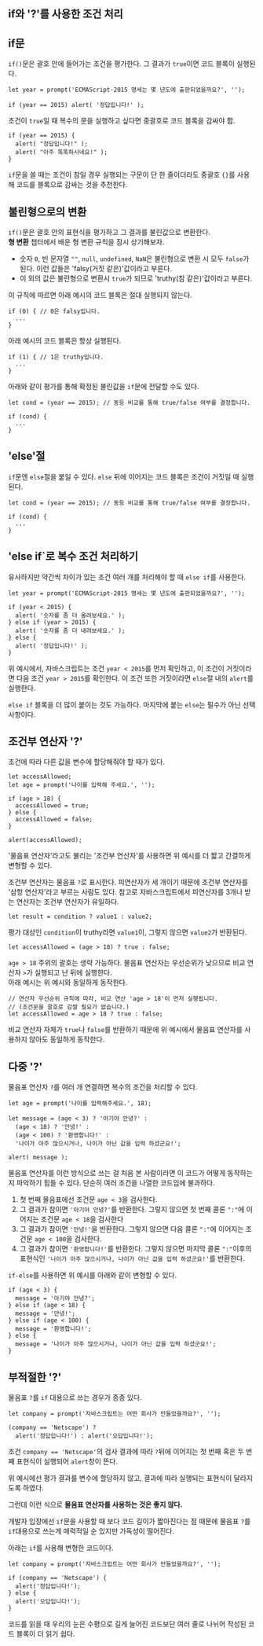 ## if와 '?'를 사용한 조건 처리
## if문
`if()`문은 괄호 안에 들어가는 조건을 평가한다. 그 결과가 `true`이면 코드 블록이 실행된다.

    let year = prompt('ECMAScript-2015 명세는 몇 년도에 출판되었을까요?', '');

    if (year == 2015) alert( '정답입니다!' );
조건이 `true`일 때 복수의 문을 실행하고 싶다면 중괄호로 코드 블록을 감싸야 함.

    if (year == 2015) {
      alert( "정답입니다!" );
      alert( "아주 똑똑하시네요!" );
    }
`if`문을 쓸 때는 조건이 참일 경우 실행되는 구문이 단 한 줄이더라도 중괄호 `{}`를 사용해 코드를 블록으로 감싸는 것을 추천한다.

## 불린형으로의 변환
`if()`문은 괄호 안의 표현식을 평가하고 그 결과를 불린값으로 변환한다.    
**형 변환** 챕터에서 배운 형 변환 규칙을 잠시 상기해보자.    
- 숫자 `0`, 빈 문자열 `""`, `null`, `undefined`, `NaN`은 불린형으로 변환 시 모두 `false`가 된다. 이런 값들은 'falsy(거짓 같은)'값이라고 부른다.
- 이 외의 값은 불린형으로 변환시 `true`가 되므로 'truthy(참 같은)'값이라고 부른다.

이 규칙에 따르면 아래 예시의 코드 블록은 절대 실행되지 않는다.

    if (0) { // 0은 falsy입니다.
      ...
    }

아래 예시의 코드 블록은 항상 실행된다.

    if (1) { // 1은 truthy입니다.
      ...
    }

아래와 같이 평가를 통해 확정된 불린값을 `if`문에 전달할 수도 있다.

    let cond = (year == 2015); // 동등 비교를 통해 true/false 여부를 결정합니다.

    if (cond) {
      ...
    }

## 'else'절

`if`문엔 `else`절을 붙일 수 있다. `else` 뒤에 이어지는 코드 블록은 조건이 거짓일 때 실행된다.

    let cond = (year == 2015); // 동등 비교를 통해 true/false 여부를 결정합니다.

    if (cond) {
      ...
    }

## 'else if`로 복수 조건 처리하기
유사하지만 약간씩 차이가 있는 조건 여러 개를 처리해야 할 때 `else if`를 사용한다.

    let year = prompt('ECMAScript-2015 명세는 몇 년도에 출판되었을까요?', '');

    if (year < 2015) {
      alert( '숫자를 좀 더 올려보세요.' );
    } else if (year > 2015) {
      alert( '숫자를 좀 더 내려보세요.' );
    } else {
      alert( '정답입니다!' );
    }

위 예시에서, 자바스크립트는 조건 `year < 2015`를 먼저 확인하고, 이 조건이 거짓이라면 다음 조건 `year > 2015`를 확인한다. 이 조건 또한 거짓이라면 `else`절 내의 `alert`를 실행한다.

`else if` 블록을 더 많이 붙이는 것도 가능하다. 마지막에 붙는 `else`는 필수가 아닌 선택사항이다.

## 조건부 연산자 '?'
조건에 따라 다른 값을 변수에 할당해줘야 할 때가 있다.

    let accessAllowed;
    let age = prompt('나이를 입력해 주세요.', '');

    if (age > 18) {
      accessAllowed = true;
    } else {
      accessAllowed = false;
    }

    alert(accessAllowed);

'물음표 연산자'라고도 불리는 '조건부 연산자'를 사용하면 위 예시를 더 짧고 간결하게 변형할 수 있다.

조건부 연산자는 물음표 `?`로 표시한다. 피연산자가 세 개이기 때문에 조건부 연산자를 '삼항 연산자'라고 부르는 사람도 있다. 참고로 자바스크립트에서 피연산자를 3개나 받는 연산자는 조건부 연산자가 유일하다.

    let result = condition ? value1 : value2;
평가 대상인 `condition`이 truthy라면 `value1`이, 그렇지 않으면 `value2`가 반환된다.

    let accessAllowed = (age > 18) ? true : false;
`age > 18` 주위의 괄호는 생략 가능하다. 물음표 연산자는 우선순위가 낮으므로 비교 연산자 `>`가 실행되고 난 뒤에 실행한다.    
아래 예시는 위 예시와 동일하게 동작한다.

    // 연산자 우선순위 규칙에 따라, 비교 연산 'age > 18'이 먼저 실행됩니다.
    // (조건문을 괄호로 감쌀 필요가 없습니다.)
    let accessAllowed = age > 18 ? true : false;

비교 연산자 자체가 `true`나 `false`를 반환하기 때문에 위 예시에서 물음표 연산자를 사용하지 않아도 동일하게 동작한다.

## 다중 '?'
물음표 연산자 `?`를 여러 개 연결하면 복수의 조건을 처리할 수 있다.

    let age = prompt('나이를 입력해주세요.', 18);

    let message = (age < 3) ? '아기야 안녕?' :
      (age < 18) ? '안녕!' :
      (age < 100) ? '환영합니다!' :
      '나이가 아주 많으시거나, 나이가 아닌 값을 입력 하셨군요!';

    alert( message );

물음표 연산자를 이런 방식으로 쓰는 걸 처음 본 사람이라면 이 코드가 어떻게 동작하는지 파악하기 힘들 수 있다. 단순히 여러 조건을 나열한 코드임에 불과하다.

1. 첫 번째 물음표에선 조건문 `age < 3`을 검사한다.
2. 그 결과가 참이면 `'아기야 안녕?'`를 반환한다. 그렇지 않으면 첫 번째 콜론 `":"`에 이어지는 조건문 `age < 18`을 검사한다
3. 그 결과가 참이면 `'안녕!'`을 반환한다. 그렇지 않으면 다음 콜론 `":"`에 이어지는 조건문 `age < 100`을 검사한다.
4. 그 결과가 참이면 `'환영합니다!'`를 반환한다. 그렇지 않으면 마지막 콜론 `":"`이후의 표현식인 `'나이가 아주 많으시거나, 나이가 아닌 값을 입력 하셨군요!'`를 반환한다.

`if-else`를 사용하면 위 예시를 아래와 같이 변형할 수 있다.

    if (age < 3) {
      message = '아기야 안녕?';
    } else if (age < 18) {
      message = '안녕!';
    } else if (age < 100) {
      message = '환영합니다!';
    } else {
      message = '나이가 아주 많으시거나, 나이가 아닌 값을 입력 하셨군요!';
    }


## 부적절한 '?'
물음표 `?`를 `if` 대용으로 쓰는 경우가 종종 있다.

    let company = prompt('자바스크립트는 어떤 회사가 만들었을까요?', '');

    (company == 'Netscape') ?
      alert('정답입니다!') : alert('오답입니다!');
조건 `company == 'Netscape'`의 검사 결과에 따라 `?`뒤에 이어지는 첫 번째 혹은 두 번째 표현식이 실행되어 `alert`창이 뜬다.

위 예시에선 평가 결과를 변수에 할당하지 않고, 결과에 따라 실행되는 표현식이 달라지도록 하였다.

그런데 이런 식으로 **물음표 연산자를 사용하는 것은 좋지 않다.**

개발자 입장에선 `if`문을 사용할 때 보다 코드 길이가 짧아진다는 점 때문에 물음표 `?`를 `if`대용으로 쓰는게 매력적일 순 있지만 가독성이 떨어진다.

아래는 `if`를 사용해 변형한 코드이다.

    let company = prompt('자바스크립트는 어떤 회사가 만들었을까요?', '');

    if (company == 'Netscape') {
      alert('정답입니다!');
    } else {
      alert('오답입니다!');
    }
코드를 읽을 때 우리의 눈은 수평으로 길게 늘어진 코드보단 여러 줄로 나뉘어 작성된 코드 블록이 더 읽기 쉽다.

